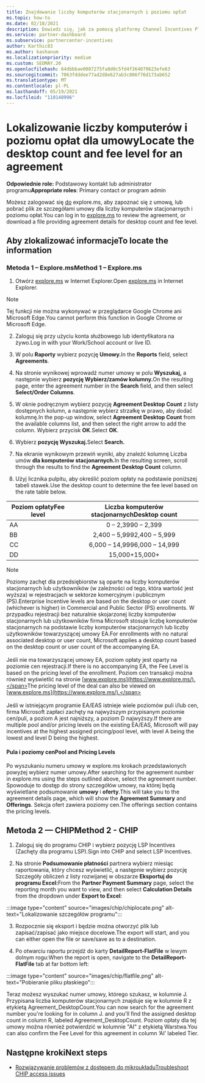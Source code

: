 ```yaml
---
title: Znajdowanie liczby komputerów stacjonarnych i poziomu opłat
ms.topic: how-to
ms.date: 02/18/2021
description: Dowiedz się, jak za pomocą platformy Channel Incentives Platform (CHIP) znaleźć informacje o liczbach pulpitów i poziomie opłat dla umowy.
ms.service: partner-dashboard
ms.subservice: partnercenter-incentives
author: Karthic83
ms.author: kashanum
ms.localizationpriority: medium
ms.custom: SEOMAY.20
ms.openlocfilehash: 64dbbbae0087275fa8d0c5fd4f364079623efe63
ms.sourcegitcommit: 7063fdddee77ad2d8e627ab3c806f76d173ab652
ms.translationtype: MT
ms.contentlocale: pl-PL
ms.lasthandoff: 05/19/2021
ms.locfileid: "110148996"
---
```

# <a name="locate-the-desktop-count-and-fee-level-for-an-agreement"></a><span data-ttu-id="94492-103">Lokalizowanie liczby komputerów i poziomu opłat dla umowy</span><span class="sxs-lookup"><span data-stu-id="94492-103">Locate the desktop count and fee level for an agreement</span></span>

<span data-ttu-id="94492-104">**Odpowiednie role:** Podstawowy kontakt lub administrator programu</span><span class="sxs-lookup"><span data-stu-id="94492-104">**Appropriate roles**: Primary contact or program admin</span></span>

<span data-ttu-id="94492-105">Możesz zalogować się [do](https://www.explore.ms/) explore.ms, aby zapoznać się z umową, lub pobrać plik ze szczegółami umowy dla liczby komputerów stacjonarnych i poziomu opłat.</span><span class="sxs-lookup"><span data-stu-id="94492-105">You can log in to [explore.ms](https://www.explore.ms/) to review the agreement, or download a file providing agreement details for desktop count and fee level.</span></span>

## <a name="to-locate-the-information"></a><span data-ttu-id="94492-106">Aby zlokalizować informacje</span><span class="sxs-lookup"><span data-stu-id="94492-106">To locate the information</span></span>

### <a name="method-1--explorems"></a><span data-ttu-id="94492-107">Metoda 1 – Explore.ms</span><span class="sxs-lookup"><span data-stu-id="94492-107">Method 1 – Explore.ms</span></span>

1. <span data-ttu-id="94492-108">Otwórz [explore.ms](https://www.explore.ms/) w Internet Explorer.</span><span class="sxs-lookup"><span data-stu-id="94492-108">Open [explore.ms](https://www.explore.ms/) in Internet Explorer.</span></span> 

>[!Note]
><span data-ttu-id="94492-109">Tej funkcji nie można wykonywać w przeglądarce Google Chrome ani Microsoft Edge.</span><span class="sxs-lookup"><span data-stu-id="94492-109">You cannot perform this function in Google Chrome or Microsoft Edge.</span></span>

2. <span data-ttu-id="94492-110">Zaloguj się przy użyciu konta służbowego lub identyfikatora na żywo.</span><span class="sxs-lookup"><span data-stu-id="94492-110">Log in with your Work/School account or live ID.</span></span>  

3. <span data-ttu-id="94492-111">W polu **Raporty** wybierz pozycję **Umowy.**</span><span class="sxs-lookup"><span data-stu-id="94492-111">In the **Reports** field, select **Agreements**.</span></span>

4. <span data-ttu-id="94492-112">Na stronie wynikowej wprowadź numer umowy w polu **Wyszukaj,** a następnie wybierz **pozycję Wybierz/zamów kolumny.**</span><span class="sxs-lookup"><span data-stu-id="94492-112">On the resulting page, enter the agreement number in the **Search** field, and then select **Select/Order Columns**.</span></span>

5. <span data-ttu-id="94492-113">W oknie podręcznym wybierz pozycję **Agreement Desktop Count** z listy dostępnych kolumn, a następnie wybierz strzałkę w prawo, aby dodać kolumnę.</span><span class="sxs-lookup"><span data-stu-id="94492-113">In the pop-up window, select **Agreement Desktop Count** from the available columns list, and then select the right arrow to add the column.</span></span> <span data-ttu-id="94492-114">Wybierz przycisk **OK**.</span><span class="sxs-lookup"><span data-stu-id="94492-114">Select **OK**.</span></span>

6. <span data-ttu-id="94492-115">Wybierz **pozycję Wyszukaj.**</span><span class="sxs-lookup"><span data-stu-id="94492-115">Select **Search.**</span></span>

7. <span data-ttu-id="94492-116">Na ekranie wynikowym przewiń wyniki, aby znaleźć kolumnę Liczba umów **dla komputerów stacjonarnych.**</span><span class="sxs-lookup"><span data-stu-id="94492-116">In the resulting screen, scroll through the results to find the **Agreement Desktop Count** column.</span></span> 

8. <span data-ttu-id="94492-117">Użyj licznika pulpitu, aby określić poziom opłaty na podstawie poniższej tabeli stawek.</span><span class="sxs-lookup"><span data-stu-id="94492-117">Use the desktop count to determine the fee level based on the rate table below.</span></span>  

| <span data-ttu-id="94492-118">Poziom opłaty</span><span class="sxs-lookup"><span data-stu-id="94492-118">Fee level</span></span> | <span data-ttu-id="94492-119">Liczba komputerów stacjonarnych</span><span class="sxs-lookup"><span data-stu-id="94492-119">Desktop count</span></span> |
| ------ | :-----------: |
|  <span data-ttu-id="94492-120">A</span><span class="sxs-lookup"><span data-stu-id="94492-120">A</span></span> | <span data-ttu-id="94492-121">0 – 2,399</span><span class="sxs-lookup"><span data-stu-id="94492-121">0 – 2,399</span></span>    |
|  <span data-ttu-id="94492-122">B</span><span class="sxs-lookup"><span data-stu-id="94492-122">B</span></span> | <span data-ttu-id="94492-123">2,400 – 5,999</span><span class="sxs-lookup"><span data-stu-id="94492-123">2,400 – 5,999</span></span>    |
|  <span data-ttu-id="94492-124">C</span><span class="sxs-lookup"><span data-stu-id="94492-124">C</span></span> | <span data-ttu-id="94492-125">6,000 – 14,999</span><span class="sxs-lookup"><span data-stu-id="94492-125">6,000 – 14,999</span></span>    |
|  <span data-ttu-id="94492-126">D</span><span class="sxs-lookup"><span data-stu-id="94492-126">D</span></span> | <span data-ttu-id="94492-127">15,000+</span><span class="sxs-lookup"><span data-stu-id="94492-127">15,000+</span></span>   |

>[!NOTE]
><span data-ttu-id="94492-128">Poziomy zachęt dla przedsiębiorstw są oparte na liczby komputerów stacjonarnych lub użytkowników (w zależności od tego, która wartość jest wyższa) w rejestracjach w sektorze komercyjnym i publicznym (PS).</span><span class="sxs-lookup"><span data-stu-id="94492-128">Enterprise Incentive levels are based on the desktop or user count (whichever is higher) in Commercial and Public Sector (PS) enrollments.</span></span> <span data-ttu-id="94492-129">W przypadku rejestracji bez naturalnie skojarzonej liczby komputerów stacjonarnych lub użytkowników firma Microsoft stosuje liczbę komputerów stacjonarnych na podstawie liczby komputerów stacjonarnych lub liczby użytkowników towarzyszącej umowy EA.</span><span class="sxs-lookup"><span data-stu-id="94492-129">For enrollments with no natural associated desktop or user count, Microsoft applies a desktop count based on the desktop count or user count of the accompanying EA.</span></span> <br><br><span data-ttu-id="94492-130">Jeśli nie ma towarzyszącej umowy EA, poziom opłaty jest oparty na poziomie cen rejestracji.</span><span class="sxs-lookup"><span data-stu-id="94492-130">If there is no accompanying EA, the Fee Level is based on the pricing level of the enrollment.</span></span> <span data-ttu-id="94492-131">Poziom cen transakcji można również wyświetlić na stronie [www.explore.ms](https://www.explore.ms/).</span><span class="sxs-lookup"><span data-stu-id="94492-131">The pricing level of the deal can also be viewed on [www.explore.ms](https://www.explore.ms/).</span></span> <br><br><span data-ttu-id="94492-132">Jeśli w istniejącym programie EA/EAS istnieje wiele poziomów puli i/lub cen, firma Microsoft zapłaci zachęty na najwyższym przypisanym poziomie cen/puli, a poziom A jest najniższy, a poziom D najwyższy.</span><span class="sxs-lookup"><span data-stu-id="94492-132">If there are multiple pool and/or pricing levels on the existing EA/EAS,  Microsoft will pay incentives at the highest assigned pricing/pool level, with level A being the lowest and level D being the highest.</span></span>

#### <a name="pool-and-pricing-levels"></a><span data-ttu-id="94492-133">Pula i poziomy cen</span><span class="sxs-lookup"><span data-stu-id="94492-133">Pool and Pricing Levels</span></span>

<span data-ttu-id="94492-134">Po wyszukaniu numeru umowy w explore.ms krokach przedstawionych powyżej wybierz numer umowy.</span><span class="sxs-lookup"><span data-stu-id="94492-134">After searching for the agreement number in explore.ms using the steps outlined above, select the agreement number.</span></span> <span data-ttu-id="94492-135">Spowoduje to dostęp do strony szczegółów umowy, na której będą wyświetlane podsumowanie **umowy** i **oferty**.</span><span class="sxs-lookup"><span data-stu-id="94492-135">This will take you to the agreement details page, which will show the **Agreement Summary** and **Offerings**.</span></span> <span data-ttu-id="94492-136">Sekcja ofert zawiera poziomy cen.</span><span class="sxs-lookup"><span data-stu-id="94492-136">The offerings section contains the pricing levels.</span></span>

## <a name="method-2---chip"></a><span data-ttu-id="94492-137">Metoda 2 — CHIP</span><span class="sxs-lookup"><span data-stu-id="94492-137">Method 2 - CHIP</span></span>

1. <span data-ttu-id="94492-138">Zaloguj się do programu CHIP i wybierz pozycję LSP Incentives (Zachęty dla programu LSP).</span><span class="sxs-lookup"><span data-stu-id="94492-138">Sign into CHIP and select LSP Incentives.</span></span>

2. <span data-ttu-id="94492-139">Na stronie **Podsumowanie płatności** partnera wybierz miesiąc raportowania, który  chcesz wyświetlić, a następnie wybierz pozycję Szczegóły obliczeń z listy rozwijanej w obszarze **Eksportuj do programu Excel:**</span><span class="sxs-lookup"><span data-stu-id="94492-139">From the **Partner Payment Summary** page, select the reporting month you want to view, and then select **Calculation Details** from the dropdown under **Export to Excel**:</span></span>

:::image type="content" source="images/chip/chiplocate.png" alt-text="Lokalizowanie szczegółów programu":::

3. <span data-ttu-id="94492-141">Rozpocznie się eksport i będzie można otworzyć plik lub zapisać/zapisać jako miejsce docelowe.</span><span class="sxs-lookup"><span data-stu-id="94492-141">The export will start, and you can either open the file or save/save as to a destination.</span></span>

4. <span data-ttu-id="94492-142">Po otwarciu raportu przejdź do karty **DetailReport-FlatFile** w lewym dolnym rogu:</span><span class="sxs-lookup"><span data-stu-id="94492-142">When the report is open, navigate to the **DetailReport-FlatFile** tab at far bottom left:</span></span>

:::image type="content" source="images/chip/flatfile.png" alt-text="Pobieranie pliku płaskiego":::

<span data-ttu-id="94492-144">Teraz możesz wyszukać numer umowy, którego szukasz, w kolumnie J. Przypisana liczba komputerów stacjonarnych znajduje się w kolumnie R z etykietą Agreement_DesktopCount.</span><span class="sxs-lookup"><span data-stu-id="94492-144">You can now search for the agreement number you're looking for in column J. and you'll find the assigned desktop count in column R, labeled Agreement_DesktopCount.</span></span> <span data-ttu-id="94492-145">Poziom opłaty dla tej umowy można również potwierdzić w kolumnie "AI" z etykietą Warstwa.</span><span class="sxs-lookup"><span data-stu-id="94492-145">You can also confirm the Fee Level for this agreement in column ‘AI’ labeled Tier.</span></span>

## <a name="next-steps"></a><span data-ttu-id="94492-146">Następne kroki</span><span class="sxs-lookup"><span data-stu-id="94492-146">Next steps</span></span>

- [<span data-ttu-id="94492-147">Rozwiązywanie problemów z dostępem do mikroukładu</span><span class="sxs-lookup"><span data-stu-id="94492-147">Troubleshoot CHIP access issues</span></span>](chip-access-trouble.md)
